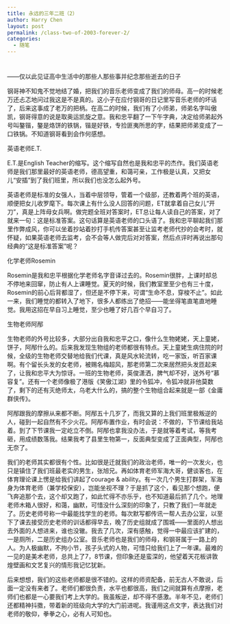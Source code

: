 ```yaml
---
title: 永远的三年二班（2）
author: Harry Chen
layout: post
permalink: /class-two-of-2003-forever-2/
categories:
  - 随笔
---
```

# 

——仅以此见证高中生活中的那些人那些事并纪念那些逝去的日子

钢哥神不知鬼不觉地结了婚，把我们的音乐老师变成了我们的师母。高一的时候老万还忐忑地问过我这是不是真的。这小子在应付钢哥的日记里写音乐老师的坏话了，后来这事成了老万的把柄。在高二的时候，我们有了小师弟，师弟名字叫傲凯，钢哥得意的说是取奥运凯旋之意。我和忠平翻了一下午字典，决定给师弟起外号叫鏊锴，鏊是烙饼的铁锅，锴是好铁，专捡匪夷所思的字，结果把师弟变成了一口铁锅。不知道钢哥看到会作何感想。

英语老师E.T.

E.T.是English Teacher的缩写。这个缩写自然也是我和忠平的杰作。我们英语老师是我们那里最好的英语老师，德高望重，和蔼可亲，工作极是认真，又把女儿“安插”到了我们班里，所以我们也没怎么起外号。

英语老师是标准的女强人，当着中层领导，管着一个级部，还教着两个班的英语，顺便把女儿收罗麾下。每次课上有什么没人回答的问题，ET就拿着自己女儿“开刀”，真是上阵母女兵啊。做完题全班对答案时，ET总让每人读自己的答案，对了就来一句：这是标准答案。这句话算是英语老师的口头语了。我和忠平聊起我们那里作弊成风，你可以坐着抄站着抄打手机传答案甚至让监考老师代抄的会考时，就怀疑，如果英语老师去监考，会不会等人做完后对对答案，然后点评时再说出那句经典的“这是标准答案”呢？

化学老师Rosemin

Rosemin是我和忠平根据化学老师名字音译过去的。Rosemin很胖，上课时却总不停地来回窜，防止有人上课睡觉。夏天的时候，我们教室里至少也有三十度，Rosemin的前心后背都湿了，但还是不停下来，可谓“生命不息，穿梭不止”。如此一来，我们睡觉的都转入了地下，很多人都练出了绝招——能坐得笔直笔直地睡觉。我用这招在早自习上睡觉，至少也睡了好几百个早自习了。

生物老师阿邴

生物老师的外号比较多，大部分出自我和忠平之口，像什么生物姥姥，天上童姥，饼子，阿邴什么的。后来我发现生物组的老师都很有特点。天上童姥生病住院的时候，全级的生物老师交替地给我们代课，真是风水轮流转，吃一家饭，听百家课啊。有个留长头发的女老师，被赐名梅超风，那老师第二次来居然把头发匝起来了，让我和忠平大为惊讶。一班的生物老师，英俊潇洒，脾气却不好，送外号“慕容复”。还有一个老师像极了港版《笑傲江湖》里的令狐冲，令狐冲就非他莫数了，剩下的还有灭绝师太，乌老大什么的，搞的整个生物组合起来就是一部《金庸群侠传》。

阿邴跟我的摩擦从来都不断。阿邴五十几岁了，而我又算的上我们班里极叛逆的人，碰到一起自然有不少火花。阿邴布置作业，有时会说：不做的，下节课给我站着。到了下节课我一定屹立不倒。阿邴也拿我没办法，于是就等着考试，等我考砸，用成绩数落我。结果我考了县里生物第一，反面典型变成了正面典型，阿邴也无奈了。

我们的老师其实都很有个性。比如很是迁就我们的政治老师，唯一的一次发火，也只是镇住了我们班最老实的男生，张旭兄。再如体育老师军海大哥，健谈客也，在体育理论课上愣是给我们讲起了courage & ability。有一次几个男生打群架，军海身为体育老师（兼学校保安），岂能坐视不理？于是抓了这个，看见那个想跑，便飞奔追那个去，这个却又跑了，如此忙得不亦乐乎，也不知道最后抓了几个。地理老师木箱人很好，和蔼，幽默，可惜没什么深刻的印象了，只教了我们一年就走了。历史老师号称一中最能找学生的老师。每次默写都传讯一帮人去办公室，以至下了课去接受历史老师的训话都得早去，晚了历史组就成了围城——里面的人想出去外面的人想进来，谁也没辙。我去了几次，深有感触，觉得一中最应该扩建的，一是厕所，二是历史组办公室。音乐老师也是我们的师母，和钢哥属于一路上的人。为人极幽默，不拘小节，孩子头式的人物，可惜只给我们上了一年课。最难的一见的是美术老师，总共上了7，8节课，但印象还是蛮深的，他望着天花板讲敦煌壁画和文艺复兴的情形我记忆犹新。

后来想想，我们的这些老师都是很不错的。这样的师资配备，前无古人不敢说，后面一定没有来者了。老师们都很负责，水平也都很高，我们之间就算有点摩擦，老师们也都是一心要我们考上大学的。我虽叛逆，却不得不感激。半年不见，老师们还都精神抖擞，带着新的班级向大学的大门前进呢。我谨用这点文字，表达我们对老师的敬仰，拳拳之心，必有人可知也。